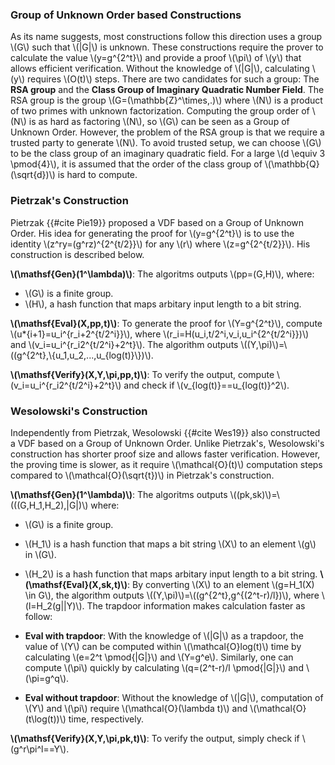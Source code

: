 ### Group of Unknown Order based Constructions

As its name suggests, most constructions follow this direction uses a group \\(G\\) such that \\(|G|\\) is unknown. These constructions require the prover to calculate the value \\(y=g^{2^t}\\) and provide a proof \\(\pi\\) of \\(y\\) that allows efficient verification. Without the knowledge of \\(|G|\\), calculating \\(y\\) requires \\(O(t)\\) steps.
There are two candidates for such a group: The **RSA group** and the **Class Group of Imaginary Quadratic Number Field**. The RSA group is the group \\(G=(\mathbb{Z}^\times,.)\\) where \\(N\\) is a product of two primes with unknown factorization. Computing the group order of \\(N\\) is as hard as factoring \\(N\\), so \\(G\\) can be seen as a Group of Unknown Order. However, the problem of the RSA group is that we require a trusted party to generate \\(N\\). To avoid trusted setup, we can choose \\(G\\) to be the class group of an imaginary quadratic field. For a large \\(d \equiv 3 \pmod{4}\\), it is assumed that the order of the class group of \\(\mathbb{Q}(\sqrt{d})\\) is hard to compute.

### Pietrzak's Construction

Pietrzak {{#cite Pie19}} proposed a VDF based on a Group of Unknown Order. His idea for generating the proof for \\(y=g^{2^t}\\) is to use the identity \\(z^ry=(g^rz)^{2^{t/2}}\\) for any \\(r\\) where \\(z=g^{2^{t/2}}\\). His construction is described below.

**\\(\mathsf{Gen}(1^\lambda)\\)**: The algoritms outputs \\(pp=(G,H)\\), where:

- \\(G\\) is a finite group.
- \\(H\\), a hash function that maps arbitary input length to a bit string.
  
**\\(\mathsf{Eval}(X,pp,t)\\)**: To generate the proof for \\(Y=g^{2^t}\\), compute \\(u*{i+1}=u_i^{r_i+2^{t/2^i}}\\), where \\(r_i=H(u_i,t/2^i,v_i,u_i^{2^{t/2^i}})\\) and \\(v_i=u_i^{r_i2^{t/2^i}+2^t}\\). The algorithm outputs \\((Y,\pi)\\)=\\((g^{2^t},\\{u_1,u_2,...,u_{log(t)}\\})\\).

**\\(\mathsf{Verify}(X,Y,\pi,pp,t)\\)**: To verify the output, compute \\(v_i=u_i^{r_i2^{t/2^i}+2^t}\\) and check if \\(v_{log(t)}==u\_{log(t)}^2\\).

### Wesolowski's Construction

Independently from Pietrzak, Wesolowski {{#cite Wes19}} also constructed a VDF based on a Group of Unknown Order. Unlike Pietrzak's, Wesolowski's construction has shorter proof size and allows faster verification. However, the proving time is slower, as it require \\(\mathcal{O}(t)\\) computation steps compared to \\(\mathcal{O}(\sqrt{t})\\) in Pietrzak's construction.

**\\(\mathsf{Gen}(1^\lambda)\\)**: The algoritms outputs \\((pk,sk)\\)=\\(((G,H_1,H_2),|G|)\\) where:
- \\(G\\) is a finite group.
- \\(H_1\\) is a hash function that maps a bit string \\(X\\) to an element \\(g\\) in \\(G\\).
- \\(H_2\\) is a hash function that maps arbitary input length to a bit string.
**\\(\mathsf{Eval}(X,sk,t)\\)**: By converting \\(X\\) to an element \\(g=H_1(X) \in G\\), the algorithm outputs \\((Y,\pi)\\)=\\((g^{2^t},g^{(2^t-r)/l})\\), where \\(l=H_2(g||Y)\\). The trapdoor information makes calculation faster as follow:

- **Eval with trapdoor**: With the knowledge of \\(|G|\\) as a trapdoor, the value of \\(Y\\) can be computed within \\(\mathcal{O}log(t)\\) time by calculating \\(e=2^t \pmod{|G|}\\) and \\(Y=g^e\\). Similarly, one can compute \\(\pi\\) quickly by calculating \\(q=(2^t-r)/l \pmod{|G|}\\) and \\(\pi=g^q\\).
- **Eval without trapdoor**: Without the knowledge of \\(|G|\\), computation of \\(Y\\) and \\(\pi\\) require \\(\mathcal{O}(\lambda t)\\) and \\(\mathcal{O}(t\log(t))\\) time, respectively.
  
**\\(\mathsf{Verify}(X,Y,\pi,pk,t)\\)**: To verify the output, simply check if \\(g^r\pi^l==Y\\).
